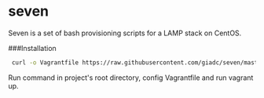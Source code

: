 seven
=====

Seven is a set of bash provisioning scripts for a LAMP stack on CentOS.

###Installation

````bash
 curl -o Vagrantfile https://raw.githubusercontent.com/giadc/seven/master/Vagrantfile
````
Run command in project's root directory, config Vagrantfile and run vagrant up.
